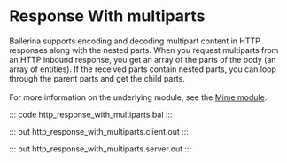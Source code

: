# Response With multiparts

Ballerina supports encoding and decoding multipart content in HTTP responses along with the nested parts.
When you request multiparts from an HTTP inbound response, you get an array of the parts of the body (an array of
entities). If the received parts contain nested parts, you can loop through the parent parts and get the child parts.<br/><br/>
For more information on the underlying module, 
see the [Mime module](https://lib.ballerina.io/ballerina/mime/latest/).

::: code http_response_with_multiparts.bal :::

::: out http_response_with_multiparts.client.out :::

::: out http_response_with_multiparts.server.out :::